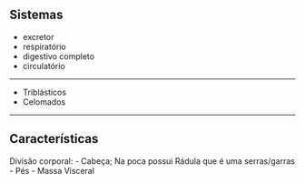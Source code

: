 ## Sistemas

- excretor
- respiratório
- digestivo completo
- circulatório

---
- Triblásticos
- Celomados 

---
## Características

Divisão corporal: 
	- Cabeça; Na poca possui Rádula que é uma serras/garras
	- Pés 
	- Massa Visceral

